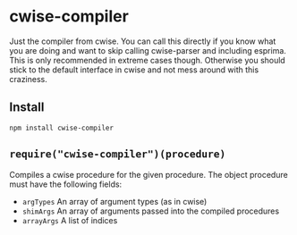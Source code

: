 cwise-compiler
==============
Just the compiler from cwise.  You can call this directly if you know what you are doing and want to skip calling cwise-parser and including esprima.  This is only recommended in extreme cases though.  Otherwise you should stick to the default interface in cwise and not mess around with this craziness.

## Install

    npm install cwise-compiler

## `require("cwise-compiler")(procedure)`
Compiles a cwise procedure for the given procedure.  The object procedure must have the following fields:

* `argTypes` An array of argument types (as in cwise)
* `shimArgs` An array of arguments passed into the compiled procedures
* `arrayArgs` A list of indices

